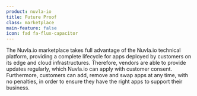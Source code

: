 ```yaml
---
product: nuvla-io
title: Future Proof
class: marketplace
main-feature: false
icon: fad fa-flux-capacitor
---
```


The Nuvla.io marketplace takes full advantage of the Nuvla.io technical platform, providing a complete lifecycle for apps deployed by customers on its edge and cloud infrastructures. Therefore, vendors are able to provide updates regularly, which Nuvla.io can apply with customer consent. Furthermore, customers can add, remove and swap apps at any time, with no penalties, in order to ensure they have the right apps to support their business.

